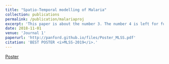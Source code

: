 ```yaml
---
title: "Spatio-Temporal modelling of Malaria"
collection: publications
permalink: /publication/malariaproj
excerpt: 'This paper is about the number 3. The number 4 is left for future work.'
date: 2018-11-01
venue: 'Journal 1'
paperurl: 'http://panford.github.io/files/Poster_MLSS.pdf'
citation: 'BEST POSTER <i>MLSS-2019</i>.'
---
```

<!--This paper is about the number 3. The number 4 is left for future work. -->

[Poster](http://panford.github.io/files/Poster_MLSS.pdf)

<!--Recommended citation: Kobby Panford-Quainoo, You. (2018). <i>Journal 1</i>. 1(3). -->

